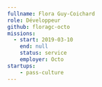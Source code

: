```yaml
---
fullname: Flora Guy-Coichard
role: Développeur
github: floragc-octo
missions:
  - start: 2019-03-10
    end: null
    status: service
    employer: Octo
startups:
    - pass-culture
---
```

